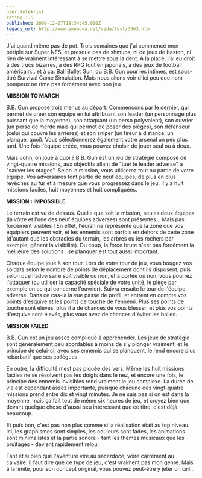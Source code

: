 ```yaml
---
user:Antekrist
rating:1.5
published: 2009-12-07T18:34:45.000Z
legacy_url: http://www.emunova.net/veda/test/3563.htm
---
```

J'ai quand même pas de pot. Trois semaines que j'ai commencé mon périple sur Super NES, et presque pas de shmups, ni de jeux de baston, ni rien de vraiment intéressant à se mettre sous la dent. A la place, j'ai eu droit à des trucs bizarres, à des RPG tout en japonais, à des jeux de football américain... et à ça. Ball Bullet Gun, ou B.B. Gun pour les intimes, est sous-titré Survival Game Simulation. Mais nous allons voir d'ici peu que nom pompeux ne rime pas forcément avec bon jeu.  

  

**MISSION TO MARCH**  

B.B. Gun propose trois menus au départ. Commençons par le dernier, qui permet de créer son équipe en lui attribuant son leader (un personnage plus puissant que la moyenne), son attaquant (un perso polyvalent), son ouvrier (un perso de merde mais qui permet de poser des pièges), son défenseur (celui qui couvre les arrières) et son sniper (un tireur à distance, un planqué, quoi). Vous sélectionnerez également votre arsenal un peu plus tard. Une fois l'équipe créée, vous pouvez choisir de jouer seul ou à deux.  

Mais John, on joue à quoi ? B.B. Gun est un jeu de stratégie composé de vingt-quatre missions, aux objectifs allant de "tuer le leader adverse" à "sauver les otages". Selon la mission, vous utiliserez tout ou partie de votre équipe. Vos adversaires font partie de neuf équipes, de plus en plus revêches au fur et à mesure que vous progressez dans le jeu. Il y a huit missions faciles, huit moyennes et huit compliquées.  

  

**MISSION : IMPOSSIBLE**  

Le terrain est vu de dessus. Quelle que soit la mission, seules deux équipes (la vôtre et l'une des neuf équipes adverses) sont présentes... Mais pas forcément visibles ! En effet, l'écran ne représente que la zone que vos équipiers peuvent voir, et les ennemis sont parfois en dehors de cette zone (d'autant que les obstacles du terrain, les arbres ou les rochers par exemple, gênent la visibilité). Du coup, la force brute n'est pas forcément la meilleure des solutions : se planquer est tout aussi important.  

Chaque équipe joue à son tour. Lors de votre tour de jeu, vous bougez vos soldats selon le nombre de points de déplacement dont ils disposent, puis selon que l'adversaire soit visible ou non, et à portée ou non, vous pourrez l'attaquer (ou utiliser la capacité spéciale de votre unité, le piège par exemple en ce qui concerne l'ouvrier). Suivra ensuite le tour de l'équipe adverse. Dans ce cas-là la vue passe de profil, et entrent en compte vos points d'esquive et les points de touche de l'ennemi. Plus ses points de touche sont élevés, plus il a de chances de vous blesser, et plus vos points d'esquive sont élevés, plus vous avez de chances d'éviter les balles.  

  

**MISSION FAILED**  

B.B. Gun est un jeu assez compliqué à appréhender. Les jeux de stratégie sont généralement peu abordables à moins de s'y plonger vraiment, et le principe de celui-ci, avec ses ennemis qui se planquent, le rend encore plus rébarbatif que ses collègues.  

En outre, la difficulté n'est pas piquée des vers. Même les huit missions faciles ne se résolvent pas les doigts dans le nez, et encore une fois, le principe des ennemis invisibles rend vraiment le jeu complexe. La durée de vie est cependant assez importante, puisque chacune des vingt-quatre missions prend entre dix et vingt minutes. Je ne sais pas si on est dans la moyenne, mais ça fait tout de même six heures de jeu, et croyez bien que devant quelque chose d'aussi peu intéressant que ce titre, c'est déjà beaucoup.  

Et puis bon, c'est pas non plus comme si la réalisation était au top niveau. Ici, les graphismes sont simples, les couleurs sont fades, les animations sont minimalistes et la partie sonore - tant les thèmes musicaux que les bruitages - devient rapidement relou.  

Tant et si bien que l'aventure vire au sacerdoce, voire carrément au calvaire. Il faut dire que ce type de jeu, c'est vraiment pas mon genre. Mais à la limite, pour son concept original, vous pouvez peut-être y jeter un œil...